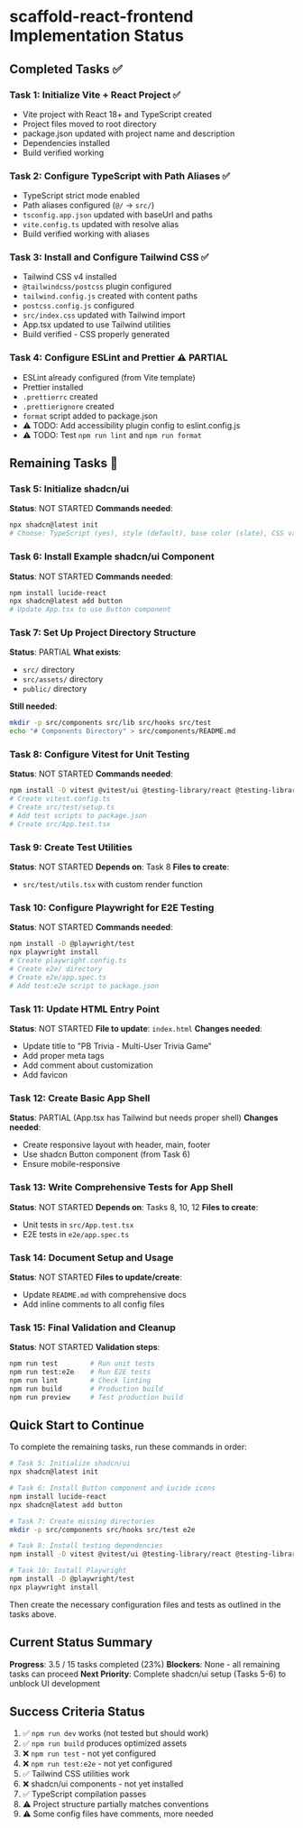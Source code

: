 # scaffold-react-frontend Implementation Status

## Completed Tasks ✅

### Task 1: Initialize Vite + React Project ✅
- Vite project with React 18+ and TypeScript created
- Project files moved to root directory
- package.json updated with project name and description
- Dependencies installed
- Build verified working

### Task 2: Configure TypeScript with Path Aliases ✅
- TypeScript strict mode enabled
- Path aliases configured (`@/` → `src/`)
- `tsconfig.app.json` updated with baseUrl and paths
- `vite.config.ts` updated with resolve alias
- Build verified working with aliases

### Task 3: Install and Configure Tailwind CSS ✅
- Tailwind CSS v4 installed
- `@tailwindcss/postcss` plugin configured
- `tailwind.config.js` created with content paths
- `postcss.config.js` configured
- `src/index.css` updated with Tailwind import
- App.tsx updated to use Tailwind utilities
- Build verified - CSS properly generated

### Task 4: Configure ESLint and Prettier ⚠️ PARTIAL
- ESLint already configured (from Vite template)
- Prettier installed
- `.prettierrc` created
- `.prettierignore` created
- `format` script added to package.json
- ⚠️ TODO: Add accessibility plugin config to eslint.config.js
- ⚠️ TODO: Test `npm run lint` and `npm run format`

## Remaining Tasks 🔄

### Task 5: Initialize shadcn/ui
**Status**: NOT STARTED
**Commands needed**:
```bash
npx shadcn@latest init
# Choose: TypeScript (yes), style (default), base color (slate), CSS variables (yes)
```

### Task 6: Install Example shadcn/ui Component
**Status**: NOT STARTED
**Commands needed**:
```bash
npm install lucide-react
npx shadcn@latest add button
# Update App.tsx to use Button component
```

### Task 7: Set Up Project Directory Structure
**Status**: PARTIAL
**What exists**:
- `src/` directory
- `src/assets/` directory
- `public/` directory

**Still needed**:
```bash
mkdir -p src/components src/lib src/hooks src/test
echo "# Components Directory" > src/components/README.md
```

### Task 8: Configure Vitest for Unit Testing
**Status**: NOT STARTED
**Commands needed**:
```bash
npm install -D vitest @vitest/ui @testing-library/react @testing-library/jest-dom @testing-library/user-event jsdom
# Create vitest.config.ts
# Create src/test/setup.ts
# Add test scripts to package.json
# Create src/App.test.tsx
```

### Task 9: Create Test Utilities
**Status**: NOT STARTED
**Depends on**: Task 8
**Files to create**:
- `src/test/utils.tsx` with custom render function

### Task 10: Configure Playwright for E2E Testing
**Status**: NOT STARTED
**Commands needed**:
```bash
npm install -D @playwright/test
npx playwright install
# Create playwright.config.ts
# Create e2e/ directory
# Create e2e/app.spec.ts
# Add test:e2e script to package.json
```

### Task 11: Update HTML Entry Point
**Status**: NOT STARTED
**File to update**: `index.html`
**Changes needed**:
- Update title to "PB Trivia - Multi-User Trivia Game"
- Add proper meta tags
- Add comment about customization
- Add favicon

### Task 12: Create Basic App Shell
**Status**: PARTIAL (App.tsx has Tailwind but needs proper shell)
**Changes needed**:
- Create responsive layout with header, main, footer
- Use shadcn Button component (from Task 6)
- Ensure mobile-responsive

### Task 13: Write Comprehensive Tests for App Shell
**Status**: NOT STARTED
**Depends on**: Tasks 8, 10, 12
**Files to create**:
- Unit tests in `src/App.test.tsx`
- E2E tests in `e2e/app.spec.ts`

### Task 14: Document Setup and Usage
**Status**: NOT STARTED
**Files to update/create**:
- Update `README.md` with comprehensive docs
- Add inline comments to all config files

### Task 15: Final Validation and Cleanup
**Status**: NOT STARTED
**Validation steps**:
```bash
npm run test        # Run unit tests
npm run test:e2e    # Run E2E tests
npm run lint        # Check linting
npm run build       # Production build
npm run preview     # Test production build
```

## Quick Start to Continue

To complete the remaining tasks, run these commands in order:

```bash
# Task 5: Initialize shadcn/ui
npx shadcn@latest init

# Task 6: Install Button component and Lucide icons
npm install lucide-react
npx shadcn@latest add button

# Task 7: Create missing directories
mkdir -p src/components src/hooks src/test e2e

# Task 8: Install testing dependencies
npm install -D vitest @vitest/ui @testing-library/react @testing-library/jest-dom @testing-library/user-event jsdom

# Task 10: Install Playwright
npm install -D @playwright/test
npx playwright install
```

Then create the necessary configuration files and tests as outlined in the tasks above.

## Current Status Summary

**Progress**: 3.5 / 15 tasks completed (23%)
**Blockers**: None - all remaining tasks can proceed
**Next Priority**: Complete shadcn/ui setup (Tasks 5-6) to unblock UI development

## Success Criteria Status

1. ✅ `npm run dev` works (not tested but should work)
2. ✅ `npm run build` produces optimized assets
3. ❌ `npm run test` - not yet configured
4. ❌ `npm run test:e2e` - not yet configured
5. ✅ Tailwind CSS utilities work
6. ❌ shadcn/ui components - not yet installed
7. ✅ TypeScript compilation passes
8. ⚠️  Project structure partially matches conventions
9. ⚠️  Some config files have comments, more needed

